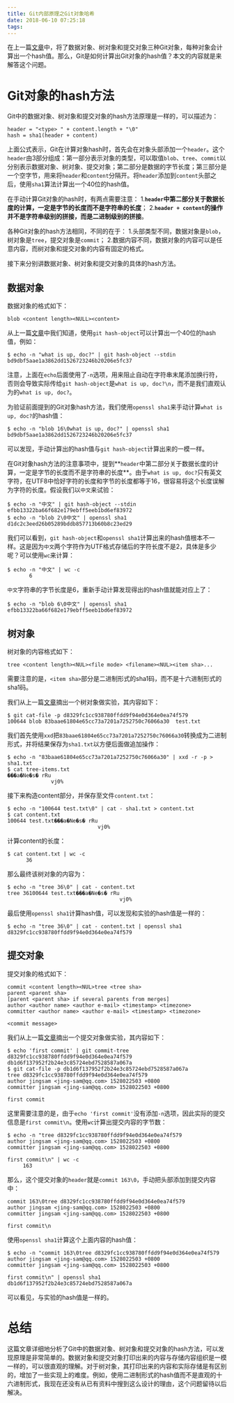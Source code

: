 ```yaml
---
title: Git内部原理之Git对象哈希
date: 2018-06-10 07:25:18
tags:
---
```


在上一篇[文章][1]中，将了数据对象、树对象和提交对象三种Git对象，每种对象会计算出一个hash值。那么，Git是如何计算出Git对象的hash值？本文的内容就是来解答这个问题。

# Git对象的hash方法

Git中的数据对象、树对象和提交对象的hash方法原理是一样的，可以描述为：

```
header = "<type> " + content.length + "\0"
hash = sha1(header + content)
```

上面公式表示，Git在计算对象hash时，首先会在对象头部添加一个`header`。这个`header`由3部分组成：第一部分表示对象的类型，可以取值`blob`、`tree`、`commit`以分别表示数据对象、树对象、提交对象；第二部分是数据的字节长度；第三部分是一个空字节，用来将`header`和`content`分隔开。将`header`添加到`content`头部之后，使用`sha1`算法计算出一个40位的hash值。

在手动计算Git对象的hash时，有两点需要注意：
1.**`header`中第二部分关于数据长度的计算，一定是字节的长度而不是字符串的长度**；
2.**`header + content`的操作并不是字符串级别的拼接，而是二进制级别的拼接**。

各种Git对象的hash方法相同，不同的在于：
1.头部类型不同，数据对象是`blob`，树对象是`tree`，提交对象是`commit`；
2.数据内容不同，数据对象的内容可以是任意内容，而树对象和提交对象的内容有固定的格式。

接下来分别讲数据对象、树对象和提交对象的具体的hash方法。


## 数据对象

数据对象的格式如下：

```
blob <content length><NULL><content>
```

从上一篇[文章][1]中我们知道，使用`git hash-object`可以计算出一个40位的hash值，例如：

```
$ echo -n "what is up, doc?" | git hash-object --stdin
bd9dbf5aae1a3862dd1526723246b20206e5fc37
```

注意，上面在`echo`后面使用了`-n`选项，用来阻止自动在字符串末尾添加换行符，否则会导致实际传给`git hash-object`是`what is up, doc?\n`，而不是我们直观认为的`what is up, doc?`。

为验证前面提到的Git对象hash方法，我们使用`openssl sha1`来手动计算`what is up, doc?`的hash值：

```
$ echo -n "blob 16\0what is up, doc?" | openssl sha1
bd9dbf5aae1a3862dd1526723246b20206e5fc37
```

可以发现，手动计算出的hash值与`git hash-object`计算出来的一模一样。

在Git对象hash方法的注意事项中，提到**`header`中第二部分关于数据长度的计算，一定是字节的长度而不是字符串的长度**。由于`what is up, doc?`只有英文字符，在UTF8中恰好字符的长度和字节的长度都等于16，很容易将这个长度误解为字符的长度。假设我们以`中文`来试验：

```
$ echo -n "中文" | git hash-object --stdin
efbb13322ba66f682e179ebff5eeb1bd6ef83972
$ echo -n "blob 2\0中文" | openssl sha1
d1dc2c3eed26b05289bddb857713b60b8c23ed29
```

我们可以看到，`git hash-object`和`openssl sha1`计算出来的hash值根本不一样。这是因为`中文`两个字符作为UTF格式存储后的字符长度不是2，具体是多少呢？可以使用`wc`来计算：

```
$ echo -n "中文" | wc -c
       6
```

`中文`字符串的字节长度是6，重新手动计算发现得出的hash值就能对应上了：

```
$ echo -n "blob 6\0中文" | openssl sha1
efbb13322ba66f682e179ebff5eeb1bd6ef83972
```


## 树对象

树对象的内容格式如下：

```
tree <content length><NUL><file mode> <filename><NUL><item sha>...
```

需要注意的是，`<item sha>`部分是二进制形式的sha1码，而不是十六进制形式的sha1码。

我们从上一篇[文章][1]摘出一个树对象做实验，其内容如下：

```
$ git cat-file -p d8329fc1cc938780ffdd9f94e0d364e0ea74f579
100644 blob 83baae61804e65cc73a7201a7252750c76066a30  test.txt
```

我们首先使用`xxd`把`83baae61804e65cc73a7201a7252750c76066a30`转换成为二进制形式，并将结果保存为`sha1.txt`以方便后面做追加操作：

```
$ echo -n "83baae61804e65cc73a7201a7252750c76066a30" | xxd -r -p > sha1.txt
$ cat tree-items.txt
���a�Ne�s� rRu
              vj0%
```

接下来构造content部分，并保存至文件`content.txt`：

```
$ echo -n "100644 test.txt\0" | cat - sha1.txt > content.txt
$ cat content.txt
100644 test.txt���a�Ne�s� rRu
                             vj0%
```

计算content的长度：

```
$ cat content.txt | wc -c
      36
```

那么最终该树对象的内容为：

```
$ echo -n "tree 36\0" | cat - content.txt
tree 36100644 test.txt���a�Ne�s� rRu
                                    vj0%
```

最后使用`openssl sha1`计算hash值，可以发现和实验的hash值是一样的：

```
$ echo -n "tree 36\0" | cat - content.txt | openssl sha1
d8329fc1cc938780ffdd9f94e0d364e0ea74f579
```


## 提交对象

提交对象的格式如下：

```
commit <content length><NUL>tree <tree sha>
parent <parent sha>
[parent <parent sha> if several parents from merges]
author <author name> <author e-mail> <timestamp> <timezone>
committer <author name> <author e-mail> <timestamp> <timezone>

<commit message>
```

我们从上一篇[文章][1]摘出一个提交对象做实验，其内容如下：

```
$ echo 'first commit' | git commit-tree d8329fc1cc938780ffdd9f94e0d364e0ea74f579
db1d6f137952f2b24e3c85724ebd7528587a067a
$ git cat-file -p db1d6f137952f2b24e3c85724ebd7528587a067a
tree d8329fc1cc938780ffdd9f94e0d364e0ea74f579
author jingsam <jing-sam@qq.com> 1528022503 +0800
committer jingsam <jing-sam@qq.com> 1528022503 +0800

first commit
```

这里需要注意的是，由于`echo 'first commit'`没有添加`-n`选项，因此实际的提交信息是`first commit\n`。使用`wc`计算出提交内容的字节数：

```
$ echo -n "tree d8329fc1cc938780ffdd9f94e0d364e0ea74f579
author jingsam <jing-sam@qq.com> 1528022503 +0800
committer jingsam <jing-sam@qq.com> 1528022503 +0800

first commit\n" | wc -c
     163
```

那么，这个提交对象的`header`就是`commit 163\0`，手动把头部添加到提交内容中：

```
commit 163\0tree d8329fc1cc938780ffdd9f94e0d364e0ea74f579
author jingsam <jing-sam@qq.com> 1528022503 +0800
committer jingsam <jing-sam@qq.com> 1528022503 +0800

first commit\n
```

使用`openssl sha1`计算这个上面内容的hash值：

```
$ echo -n "commit 163\0tree d8329fc1cc938780ffdd9f94e0d364e0ea74f579
author jingsam <jing-sam@qq.com> 1528022503 +0800
committer jingsam <jing-sam@qq.com> 1528022503 +0800

first commit\n" | openssl sha1
db1d6f137952f2b24e3c85724ebd7528587a067a
```

可以看见，与实验的hash值是一样的。

# 总结

这篇文章详细地分析了Git中的数据对象、树对象和提交对象的hash方法，可以发现原理是非常简单的。数据对象和提交对象打印出来的内容与存储内容组织是一模一样的，可以很直观的理解。对于树对象，其打印出来的内容和实际存储是有区别的，增加了一些实现上的难度。例如，使用二进制形式的hash值而不是直观的十六进制形式，我现在还没有从已有资料中搜到这么设计的理由，这个问题留待以后解决。

[1]: https://jingsam.github.io/2018/06/03/git-objects.html
